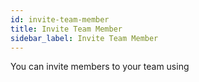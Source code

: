 ```yaml
---
id: invite-team-member
title: Invite Team Member
sidebar_label: Invite Team Member
---
```


You can invite members to your team using 